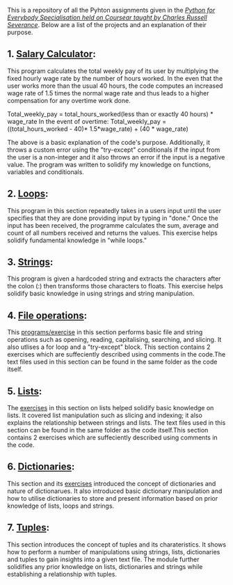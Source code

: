 This is a repository of all the Pyhton assignments given in the [*Python for Everybody Specialisation held on Coursear taught by Charles Russell Severance*](https://www.coursera.org/specializations/python). Below are a list of the projects and an explanation of their purpose.

## 1. [Salary Calculator](https://github.com/DataBaby20/Python-assignments/blob/master/salary.py):
This program calculates the total weekly pay of its user by multiplying the fixed hourly wage rate by the number of hours worked. In the even that the user works more than the usual 40 hours, the code computes an increased wage rate of 1.5 times the normal wage rate and thus leads to a higher compensation for any overtime work done.

Total_weekly_pay = total_hours_worked(less than or exactly 40 hours) * wage_rate
In the event of overtime: Total_weekly_pay = ((total_hours_worked - 40)* 1.5*wage_rate) + (40 * wage_rate)

The above is a basic explanation of the code's purpose. Additionally, it throws a custom error using the "try-except" conditionals if the input from the user is a non-integer and it also throws an error if the input is a negative value. The program was written to solidify my knowledge on functions, variables and conditionals.

## 2. [Loops](https://github.com/DataBaby20/Python-assignments/blob/master/loops.py):
This program in this section repeatedly takes in a users input until the user specifies that they are done providing input by typing in "done." Once the input has been received, the programme calculates the sum, average and count of all numbers received and returns the values. This exercise helps solidify fundamental knowledge in "while loops."

## 3. [Strings](https://github.com/DataBaby20/Python-assignments/blob/master/strings.py):
This program is given a hardcoded string and extracts the characters after the colon (:) then transforms those characters to floats. This exercise helps solidify basic knowledge in using strings and string manipulation.

## 4. [File operations](https://github.com/DataBaby20/Python-assignments/tree/master/file_operations):
This [programs/exercise](https://github.com/DataBaby20/Python-assignments/blob/master/file_operations/file_operations.py) in this section performs basic file and string operations such as opening, reading, capitalising, searching, and slicing. It also utlises a for loop and a "try-except" block. This section contains 2 exercises which are suffeciently described using comments in the code.The text files used in this section can be found in the same folder as the code itself.

## 5. [Lists](https://github.com/DataBaby20/Python-assignments/tree/master/lists):
The [exercises](https://github.com/DataBaby20/Python-assignments/blob/master/lists/lists.py) in this section on lists helped solidify basic knowledge on lists. It covered list manipulation such as slicing and indexing; it also explains the relationship between strings and lists. The text files used in this section can be found in the same folder as the code itself.This section contains 2 exercises which are suffeciently described using comments in the code.

## 6. [Dictionaries](https://github.com/DataBaby20/Python-assignments/tree/master/Dictionaries):
This section and its [exercises](https://github.com/DataBaby20/Python-assignments/tree/master/Dictionaries) introduced the concept of dictionaries and nature of dictionarues. It also introduced basic dictionary manipulation and how to utilise dictionaries to store and present information based on prior knowledge of lists, loops and strings.

## 7. [Tuples](https://github.com/DataBaby20/Python-assignments/tree/master/Tuples):
This section introduces the concept of tuples and its charateristics. It shows how to perform a number of manipulations using strings, lists, dictionaries and tuples to gain insights into a given text file. The module further solidifies any prior knowledge on lists, dictionaries and strings while establishing a relationship with tuples.